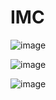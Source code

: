 # IMC

![image](https://github.com/horquidia-lima/IMC/assets/63380921/5185b0a3-2ffa-4cf9-b261-85e42028a546)

![image](https://github.com/horquidia-lima/IMC/assets/63380921/acce118c-1485-4677-9742-976dc1e03280)

![image](https://github.com/horquidia-lima/IMC/assets/63380921/8a820b88-0639-4174-8d33-77a843cd78b9)



